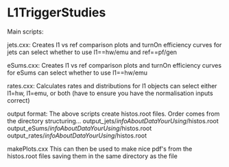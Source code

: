 # L1TriggerStudies

Main scripts:

jets.cxx:
Creates l1 vs ref comparison plots and turnOn efficiency curves for jets
can select whether to use l1==hw/emu and ref==pf/gen

eSums.cxx:
Creates l1 vs ref comparison plots and turnOn efficiency curves for eSums
can select whether to use l1==hw/emu

rates.cxx:
Calculates rates and distributions for l1 objects
can select either l1=hw, l1=emu, or both
(have to ensure you have the normalisation inputs correct)

output format:
The above scripts create histos.root files. Order comes from the directory structuring...
output_jets/*infoAboutDataYourUsing*/histos.root
output_eSums/*infoAboutDataYourUsing*/histos.root
output_rates/*infoAboutDataYourUsing*/histos.root

makePlots.cxx
This can then be used to make nice pdf's from the histos.root files
saving them in the same directory as the file